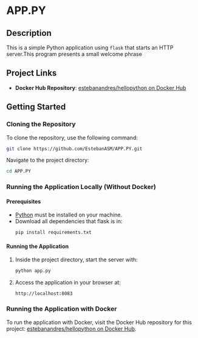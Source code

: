 
# APP.PY

## Description
This is a simple Python application using `flask` that starts an HTTP server.This program presents a small welcome phrase

## Project Links
- **Docker Hub Repository**: [estebanandres/hellopython on Docker Hub](https://hub.docker.com/repository/docker/estebanandres/hellopython/general)

## Getting Started

### Cloning the Repository
To clone the repository, use the following command:
```bash
git clone https://github.com/EstebanASM/APP.PY.git
```
Navigate to the project directory:
```bash
cd APP.PY
```

### Running the Application Locally (Without Docker)
#### Prerequisites
- [Python](https://www.python.org/downloads/) must be installed on your machine.
- Download all dependencies that flask is in:
   ```bash
   pip install requirements.txt
   ```

#### Running the Application
1. Inside the project directory, start the server with:
   ```bash
   python app.py
   ```
2. Access the application in your browser at:
   ```
   http://localhost:8083
   ```

### Running the Application with Docker

To run the application with Docker, visit the Docker Hub repository for this project: [estebanandres/hellopython on Docker Hub](https://hub.docker.com/repository/docker/estebanandres/hellopython/general).
